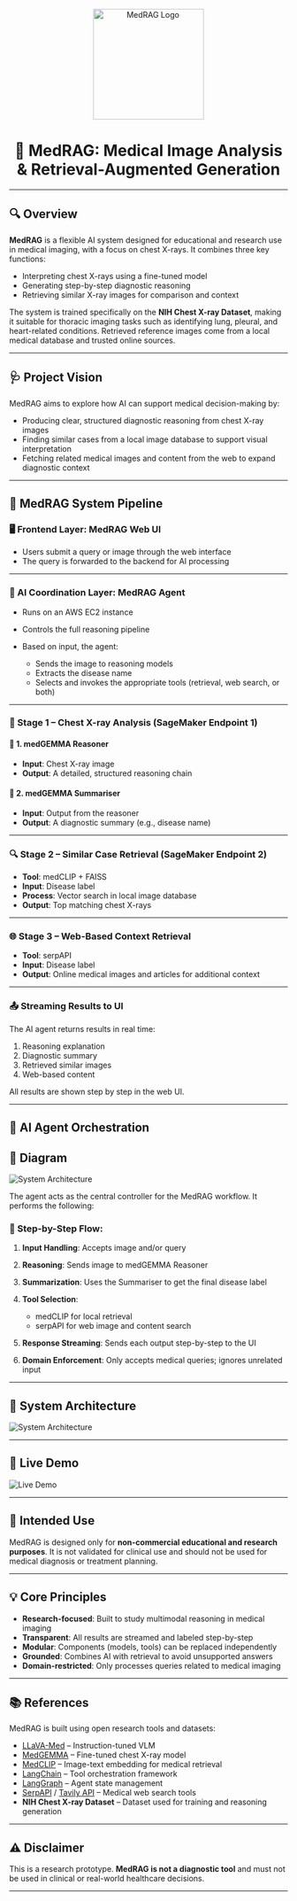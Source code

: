 
<p align="center">
  <img src="images/medrag_logo-2.png" alt="MedRAG Logo" width="200"/>
</p>

<h1 align="center">🧠 MedRAG: Medical Image Analysis & Retrieval-Augmented Generation</h1>

---

## 🔍 Overview

**MedRAG** is a flexible AI system designed for educational and research use in medical imaging, with a focus on chest X-rays. It combines three key functions:

* Interpreting chest X-rays using a fine-tuned model
* Generating step-by-step diagnostic reasoning
* Retrieving similar X-ray images for comparison and context

The system is trained specifically on the **NIH Chest X-ray Dataset**, making it suitable for thoracic imaging tasks such as identifying lung, pleural, and heart-related conditions. Retrieved reference images come from a local medical database and trusted online sources.

---

## 🩺 Project Vision

MedRAG aims to explore how AI can support medical decision-making by:

* Producing clear, structured diagnostic reasoning from chest X-ray images
* Finding similar cases from a local image database to support visual interpretation
* Fetching related medical images and content from the web to expand diagnostic context

---

## 🔄 MedRAG System Pipeline

### 🖥️ Frontend Layer: MedRAG Web UI

* Users submit a query or image through the web interface
* The query is forwarded to the backend for AI processing

---

### 🧠 AI Coordination Layer: MedRAG Agent

* Runs on an AWS EC2 instance
* Controls the full reasoning pipeline
* Based on input, the agent:

  * Sends the image to reasoning models
  * Extracts the disease name
  * Selects and invokes the appropriate tools (retrieval, web search, or both)

---

### 🧠 Stage 1 – Chest X-ray Analysis (SageMaker Endpoint 1)

#### 🔹 1. medGEMMA Reasoner

* **Input**: Chest X-ray image
* **Output**: A detailed, structured reasoning chain

#### 🔹 2. medGEMMA Summariser

* **Input**: Output from the reasoner
* **Output**: A diagnostic summary (e.g., disease name)

---

### 🔍 Stage 2 – Similar Case Retrieval (SageMaker Endpoint 2)

* **Tool**: medCLIP + FAISS
* **Input**: Disease label
* **Process**: Vector search in local image database
* **Output**: Top matching chest X-rays

---

### 🌐 Stage 3 – Web-Based Context Retrieval

* **Tool**: serpAPI
* **Input**: Disease label
* **Output**: Online medical images and articles for additional context

---

### 📤 Streaming Results to UI

The AI agent returns results in real time:

1. Reasoning explanation
2. Diagnostic summary
3. Retrieved similar images
4. Web-based content

All results are shown step by step in the web UI.

---

## 🧠 AI Agent Orchestration


## 🧱 Diagram

![System Architecture](images/medrag-interface.drawio.svg)


The agent acts as the central controller for the MedRAG workflow. It performs the following:

### 🔁 Step-by-Step Flow:

1. **Input Handling**: Accepts image and/or query
2. **Reasoning**: Sends image to medGEMMA Reasoner
3. **Summarization**: Uses the Summariser to get the final disease label
4. **Tool Selection**:

   * medCLIP for local retrieval
   * serpAPI for web image and content search
5. **Response Streaming**: Sends each output step-by-step to the UI
6. **Domain Enforcement**: Only accepts medical queries; ignores unrelated input

---

## 🧱 System Architecture

![System Architecture](images/medrag-architecture2.drawio.svg)

---

## 🎥 Live Demo

![Live Demo](images/medrag_gif.gif)

---

## 🎯 Intended Use

MedRAG is designed only for **non-commercial educational and research purposes**. It is not validated for clinical use and should not be used for medical diagnosis or treatment planning.

---

## 💡 Core Principles

* **Research-focused**: Built to study multimodal reasoning in medical imaging
* **Transparent**: All results are streamed and labeled step-by-step
* **Modular**: Components (models, tools) can be replaced independently
* **Grounded**: Combines AI with retrieval to avoid unsupported answers
* **Domain-restricted**: Only processes queries related to medical imaging

---

## 📚 References

MedRAG is built using open research tools and datasets:

* [LLaVA-Med](https://github.com/microsoft/LLaVA-Med) – Instruction-tuned VLM
* [MedGEMMA](https://huggingface.co/google/medgemma-4b-it) – Fine-tuned chest X-ray model
* [MedCLIP](https://github.com/UCSD-AI4H/MedCLIP) – Image-text embedding for medical retrieval
* [LangChain](https://github.com/langchain-ai/langchain) – Tool orchestration framework
* [LangGraph](https://github.com/langchain-ai/langgraph) – Agent state management
* [SerpAPI](https://serpapi.com/) / [Tavily API](https://www.tavily.com/) – Medical web search tools
* **NIH Chest X-ray Dataset** – Dataset used for training and reasoning generation

---

## ⚠️ Disclaimer

This is a research prototype. **MedRAG is not a diagnostic tool** and must not be used in clinical or real-world healthcare decisions.

---
